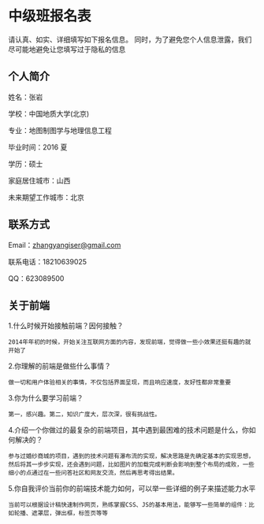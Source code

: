 # 中级班报名表

请认真、如实、详细填写如下报名信息。
同时，为了避免您个人信息泄露，我们尽可能地避免让您填写过于隐私的信息

## 个人简介

 姓名：张岩

 学校：中国地质大学(北京)
 
 专业：地图制图学与地理信息工程
 
 毕业时间：2016 夏
 
 学历：硕士
 
 家庭居住城市：山西
 
 未来期望工作城市：北京

## 联系方式

 Email：zhangyangiser@gmail.com
 
 联系电话：18210639025
 
 QQ：623089500

## 关于前端

 1.什么时候开始接触前端？因何接触？
 
	2014年年初的时候，开始关注互联网方面的内容，发现前端，觉得做一些小效果还挺有趣的就开始了

 2.你理解的前端是做些什么事情？
 	
	做一切和用户体验相关的事情，不仅包括界面呈现，而且响应速度，友好性都非常重要

 3.你为什么要学习前端？
 	
	第一，感兴趣。第二，知识广度大，层次深，很有挑战性。

 4.介绍一个你做过的最复杂的前端项目，其中遇到最困难的技术问题是什么，你如何解决的？
	
	参与过婚纱商城的项目，遇到的技术问题有瀑布流的实现，解决思路是先确定基本的实现思想，然后将其一步步实现，还会遇到问题，比如图片的加载完成判断会影响到整个布局的成败，一些细小的点通过在一些问答社区和网友交流，然后再思考得出结果。

 5.你自我评价当前你的前端技术能力如何，可以举一些详细的例子来描述能力水平
	
	当前可以根据设计稿快速制作网页，熟练掌握CSS、JS的基本用法，能够写一些简单的组件：比如轮播、遮罩层，弹出框，标签页等等

